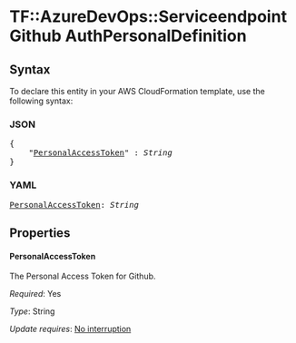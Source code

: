 # TF::AzureDevOps::ServiceendpointGithub AuthPersonalDefinition

## Syntax

To declare this entity in your AWS CloudFormation template, use the following syntax:

### JSON

<pre>
{
    "<a href="#personalaccesstoken" title="PersonalAccessToken">PersonalAccessToken</a>" : <i>String</i>
}
</pre>

### YAML

<pre>
<a href="#personalaccesstoken" title="PersonalAccessToken">PersonalAccessToken</a>: <i>String</i>
</pre>

## Properties

#### PersonalAccessToken

The Personal Access Token for Github.

_Required_: Yes

_Type_: String

_Update requires_: [No interruption](https://docs.aws.amazon.com/AWSCloudFormation/latest/UserGuide/using-cfn-updating-stacks-update-behaviors.html#update-no-interrupt)

